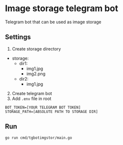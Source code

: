 # Image storage telegram bot
Telegram bot that can be used as image storage

## Settings
1. Create storage directory
- storage:
    - dir1:
        - img1.jpg
        - img2.png
    - dir2:
        - img1.jpg

2. Create telegram bot
3. Add `.env` file in root 
```
BOT_TOKEN=[YOUR TELEGRAM BOT TOKEN]
STORAGE_PATH=[ABSOLUTE PATH TO STORAGE DIR]
```

## Run
`go run cmd/tgbotimgstor/main.go`
